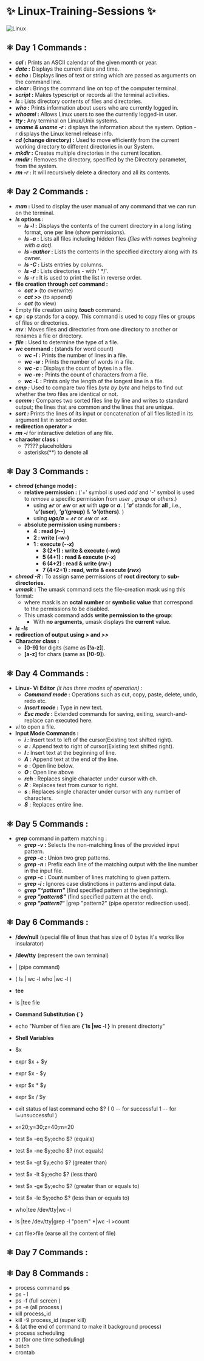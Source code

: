 # ✨ Linux-Training-Sessions ✨

![Linux](https://encrypted-tbn0.gstatic.com/images?q=tbn:ANd9GcRcQi5xDarbYb4_p0yGpJ_29w6aHlBopNGD7g&usqp=CAU)

## ⚛️ Day 1 Commands :
- ***cal* :** Prints an ASCII calendar of the given month or year.
- **_date_ :** Displays the current date and time.
- ***echo* :** Displays lines of text or string which are passed as arguments on the command line.
- **_clear_ :** Brings the command line on top of the computer terminal.
- ***script* :** Makes typescript or records all the terminal activities.
- **_ls_ :** Lists directory contents of files and directories.
- ***who* :** Prints information about users who are currently logged in.
- **_whoami_ :** Allows Linux users to see the currently logged-in user.
- ***tty* :**  Any terminal on Linux/Unix systems.
- **_uname & uname -r_ :** displays the information about the system. Option -r displays the Linux kernel release info.
- ***cd* (change directory) :** Used to move efficiently from the current working directory to different directories in our System.
- **_mkdir_ :** Creates multiple directories in the current location.
- ***rmdir* :** Removes the directory, specified by the Directory parameter, from the system.
- **_rm -r_ :** It will recursively delete a directory and all its contents.

## ⚛️ Day 2 Commands :
- **_man_ :** Used to display the user manual of any command that we can run on the terminal.
- ***ls* options :**
  - **_ls -l_ :** Displays the contents of the current directory in a long listing format, one per line (show permissions).
  - **_ls -a_ :** Lists all files including hidden files _(files with names beginning with a dot)._
  - **_ls -author_ :** Lists the contents in the specified directory along with its owner.
  - **_ls -C_ :** Lists entries by columns.
  - **_ls -d_ :** Lists directories - with ' */'.
  - **_ls -r_ :** It is used to print the list in reverse order.
- **file creation through *cat* command :**
  - **_cat >_** (to overwrite)
  - **_cat >>_** (to append)
  - **_cat_** (to view)
- Empty file creation using ***touch*** command.
- ***cp*** : **cp** stands for a copy. This command is used to copy files or groups of files or directories.
- ***mv*** : Moves files and directories from one directory to another or renames a file or directory.
- ***file*** : Used to determine the type of a file.
- ***wc* command :** (stands for word count)
  - **_wc -l_ :** Prints the number of lines in a file.
  - **_wc -w_ :** Prints the number of words in a file.
  - **_wc -c_ :** Displays the count of bytes in a file.
  - **_wc -m_ :** Prints the count of characters from a file.
  - **_wc -L_ :** Prints only the length of the longest line in a file.
- **_cmp :_** Used to compare two files _byte by byte_ and helps to find out whether the two files are identical or not.
- **_comm :_** Compares two sorted files line by line and writes to standard output; the lines that are common and the lines that are unique.
- **_sort :_** Prints the lines of its input or concatenation of all files listed in its argument list in sorted order.
- **redirection operator _>_**
- ***rm -i*** for interactive deletion of any file.
- **character class :**
  - ????? placeholders
  - asterisks(**) to denote all

## ⚛️ Day 3 Commands :
- ***chmod* (change mode) :**
  - **relative permission :** ('+' symbol is used _add_ and '-' symbol is used to _remove_ a specific permission from _user_ , _group_ or _others_.)
    - using ***±r*** or ***±w*** or ***±x*** with ***ugo*** or ***a***. ( **_'a'_** stands for **all** , i.e., **_'u'_(user)**, **_'g'_(group)** & **_'o'_(others)**. )
    - using ***ugo/a*** = ***±r*** or ***±w*** or ***±x***.
  - **absolute permission using numbers :**
    - **4 : read (*r--*)**
    - **2 : write (*-w-*)**
    - **1 : execute (*--x*)**
      - **3 (2+1) : write & execute (*-wx*)**
      - **5 (4+1) : read & execute (*r-x*)**
      - **6 (4+2) : read & write (*rw-*)**
      - **7 (4+2+1) : read, write & execute (*rwx*)**
- ***chmod -R* :** To assign same permissions of **root directory** to **sub-directories.**
- ***umask* :** The umask command sets the file-creation mask using this format:
  - where mask is an **octal number** or **symbolic value** that correspond to the permissions to be disabled.
  - This umask command adds **write permission to the group**:
    - With **no arguments,** umask displays the **current** value.
- ***ls -ls***
- **redirection of output using *>* and *>>***
- **Character class :**
  - **[0-9]** for digits (same as **[!a-z]**).
  - **[a-z]** for chars (same as **[!0-9]**).

## ⚛️ Day 4 Commands :
- **Linux- Vi Editor** _(it has three modes of operation)_ :
  - **_Command mode_ :** Operations such as cut, copy, paste, delete, undo, redo etc.
  - **_Insert mode_ :** Type in new text.
  - **_Esc mode_ :** Extended commands for saving, exiting,  search-and-replace can executed here.
- _vi <filename>_ to open a file.
- **Input Mode Commands :**
  - **_i :_** Insert text to left of the cursor(Existing text shifted right).
  - **_a :_** Append text to right of cursor(Existing text shifted right).
  - **_I :_** Insert text at the beginning of line.
  - **_A_** : Append text at the end of the line.
  - **_o_** : Open line below.
  - **_O_** : Open line above
  - **_rch_** : Replaces single character under cursor with ch.
  - **_R_** : Replaces text from cursor to right.
  - **_s_** : Replaces single character under cursor with any number of characters.
  - **_S_** : Replaces entire line.
 
## ⚛️ Day 5 Commands :
- **_grep_** command in pattern matching :
  - ***grep -v* :** Selects the non-matching lines of the provided input pattern.
  - ***grep -e* :** Union two grep patterns.
  - ***grep -n* :** Prefix each line of the matching output with the line number in the input file.
  - ***grep -c* :** Count number of lines matching to given pattern.
  - ***grep -i* :** Ignores case distinctions in patterns and input data.
  - ***grep "^pattern"*** (find specified pattern at the beginning).
  - ***grep "pattern$"*** (find specified pattern at the end).
  - ***grep "pattern1"*** <filename>|grep "pattern2" <filename>  (pipe operator redirection used).

## ⚛️ Day 6 Commands :
- **/dev/null** (special file of linux that has size of 0 bytes it's works like insularator)
- **/dev/tty** (represent the own terminal)
- | (pipe command)
- (
   ls | wc -l
   who |wc -l
  )
- **tee**
- ls |tee file

- **Command Substitution {`}**
- echo "Number of files are **{`ls |wc -l }** in present directorty"

- **Shell Variables**
- $x 
- expr $x + $y
- expr $x - $y
- expr $x \* $y
- expr $x / $y

- exit status of last command
 echo $?
(
0 -- for successful
1 -- for i=unsuccessful
)

- x=20;y=30;z=40;m=20
- test $x -eq $y;echo $?   	(equals)
- test $x -ne $y;echo $?		(not equals)
- test $x -gt $y;echo $?		(greater than)
- test $x -lt $y;echo $?		(less than)
- test $x -ge $y;echo $?		(greater than or equals to)
- test $x -le $y;echo $?		(less than or equals to)


- who|tee /dev/tty|wc -l
- ls |tee /dev/tty|grep -l "poem" *|wc -l >count
- cat file>file  (earse all the content of file)

## ⚛️ Day 7 Commands :


## ⚛️ Day 8 Commands :
- process command **ps**
- ps - l
- ps -f (full screen )
- ps -e (all process )
- kill process_id
- kill -9 process_id  (super kill)
- & (at the end of command to make it background process)
- process scheduling
- at (for one time scheduling)
- batch
- crontab
